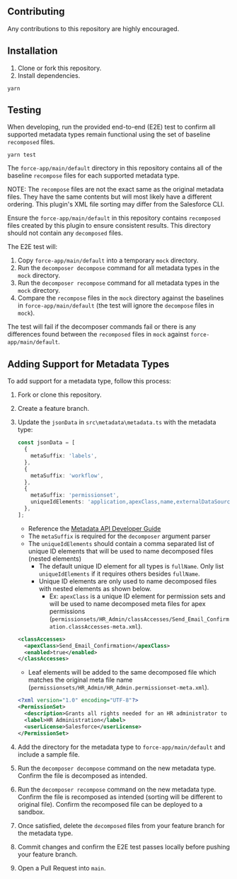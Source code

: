 ## Contributing

Any contributions to this repository are highly encouraged.

## Installation

1. Clone or fork this repository.
2. Install dependencies.

```
yarn
```

## Testing

When developing, run the provided end-to-end (E2E) test to confirm all supported metadata types remain functional using the set of baseline `recomposed` files.

```
yarn test
```

The `force-app/main/default` directory in this repository contains all of the baseline `recompose` files for each supported metadata type.

NOTE: The `recompose` files are not the exact same as the original metadata files. They have the same contents but will most likely have a different ordering. This plugin's XML file sorting may differ from the Salesforce CLI.

Ensure the `force-app/main/default` in this repository contains `recomposed` files created by this plugin to ensure consistent results. This directory should not contain any `decomposed` files.

The E2E test will:

1. Copy `force-app/main/default` into a temporary `mock` directory.
2. Run the `decomposer decompose` command for all metadata types in the `mock` directory.
3. Run the `decomposer recompose` command for all metadata types in the `mock` directory.
4. Compare the `recompose` files in the `mock` directory against the baselines in `force-app/main/default` (the test will ignore the `decompose` files in `mock`).

The test will fail if the decomposer commands fail or there is any differences found between the `recomposed` files in `mock` against `force-app/main/default`.

## Adding Support for Metadata Types

To add support for a metadata type, follow this process:

1. Fork or clone this repository.
2. Create a feature branch.
3. Update the `jsonData` in `src\metadata\metadata.ts` with the metadata type:

   ```typescript
   const jsonData = [
     {
       metaSuffix: 'labels',
     },
     {
       metaSuffix: 'workflow',
     },
     {
       metaSuffix: 'permissionset',
       uniqueIdElements: 'application,apexClass,name,externalDataSource,flow,object,apexPage,recordType,tab,field',
     },
   ];
   ```

   - Reference the [Metadata API Developer Guide](https://developer.salesforce.com/docs/atlas.en-us.api_meta.meta/api_meta/meta_types_list.htm)
   - The `metaSuffix` is required for the `decomposer` argument parser
   - The `uniqueIdElements` should contain a comma separated list of unique ID elements that will be used to name decomposed files (nested elements)
     - The default unique ID element for all types is `fullName`. Only list `uniqueIdElements` if it requires others besides `fullName`.
     - Unique ID elements are only used to name decomposed files with nested elements as shown below.
       - Ex: `apexClass` is a unique ID element for permission sets and will be used to name decomposed meta files for apex permissions (`permissionsets/HR_Admin/classAccesses/Send_Email_Confirmation.classAccesses-meta.xml`).

   ```xml
   <classAccesses>
     <apexClass>Send_Email_Confirmation</apexClass>
     <enabled>true</enabled>
   </classAccesses>
   ```

   - Leaf elements will be added to the same decomposed file which matches the original meta file name (`permissionsets/HR_Admin/HR_Admin.permissionset-meta.xml`).

   ```xml
   <?xml version="1.0" encoding="UTF-8"?>
   <PermissionSet>
     <description>Grants all rights needed for an HR administrator to manage employees.</description>
     <label>HR Administration</label>
     <userLicense>Salesforce</userLicense>
   </PermissionSet>
   ```

4. Add the directory for the metadata type to `force-app/main/default` and include a sample file.
5. Run the `decomposer decompose` command on the new metadata type. Confirm the file is decomposed as intended.
6. Run the `decomposer recompose` command on the new metadata type. Confirm the file is recomposed as intended (sorting will be different to original file). Confirm the recomposed file can be deployed to a sandbox.
7. Once satisfied, delete the `decomposed` files from your feature branch for the metadata type.
8. Commit changes and confirm the E2E test passes locally before pushing your feature branch.
9. Open a Pull Request into `main`.
